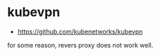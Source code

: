 # kubevpn

- https://github.com/kubenetworks/kubevpn

for some reason, revers proxy does not work well. 
